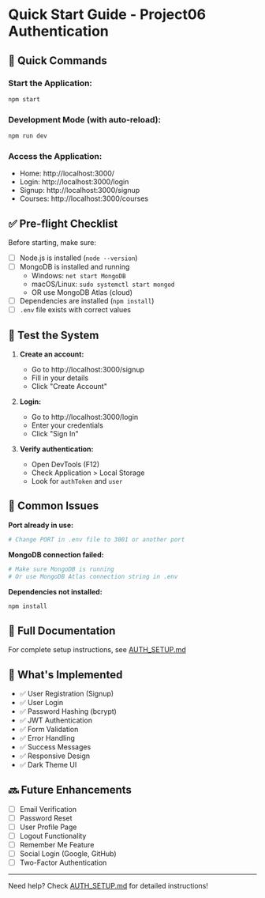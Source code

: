 # Quick Start Guide - Project06 Authentication

## 🚀 Quick Commands

### Start the Application:
```bash
npm start
```

### Development Mode (with auto-reload):
```bash
npm run dev
```

### Access the Application:
- Home: http://localhost:3000/
- Login: http://localhost:3000/login
- Signup: http://localhost:3000/signup
- Courses: http://localhost:3000/courses

## ✅ Pre-flight Checklist

Before starting, make sure:
- [ ] Node.js is installed (`node --version`)
- [ ] MongoDB is installed and running
  - Windows: `net start MongoDB`
  - macOS/Linux: `sudo systemctl start mongod`
  - OR use MongoDB Atlas (cloud)
- [ ] Dependencies are installed (`npm install`)
- [ ] `.env` file exists with correct values

## 🧪 Test the System

1. **Create an account:**
   - Go to http://localhost:3000/signup
   - Fill in your details
   - Click "Create Account"

2. **Login:**
   - Go to http://localhost:3000/login
   - Enter your credentials
   - Click "Sign In"

3. **Verify authentication:**
   - Open DevTools (F12)
   - Check Application > Local Storage
   - Look for `authToken` and `user`

## 🐛 Common Issues

**Port already in use:**
```bash
# Change PORT in .env file to 3001 or another port
```

**MongoDB connection failed:**
```bash
# Make sure MongoDB is running
# Or use MongoDB Atlas connection string in .env
```

**Dependencies not installed:**
```bash
npm install
```

## 📖 Full Documentation

For complete setup instructions, see [AUTH_SETUP.md](./AUTH_SETUP.md)

## 🎯 What's Implemented

- ✅ User Registration (Signup)
- ✅ User Login
- ✅ Password Hashing (bcrypt)
- ✅ JWT Authentication
- ✅ Form Validation
- ✅ Error Handling
- ✅ Success Messages
- ✅ Responsive Design
- ✅ Dark Theme UI

## 🔜 Future Enhancements

- [ ] Email Verification
- [ ] Password Reset
- [ ] User Profile Page
- [ ] Logout Functionality
- [ ] Remember Me Feature
- [ ] Social Login (Google, GitHub)
- [ ] Two-Factor Authentication

---

Need help? Check [AUTH_SETUP.md](./AUTH_SETUP.md) for detailed instructions!
